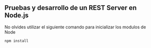 ## Pruebas y desarrollo de un REST Server en Node.js

No olvides utilizar el siguiente comando para inicializar
los modulos de Node
```
npm install
```
